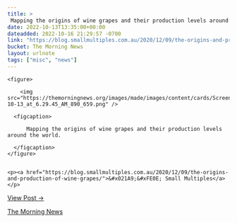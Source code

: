 ```yaml
---
title: > 
 Mapping the origins of wine grapes and their production levels around the world.
date: 2022-10-13T13:35:00+00:00
dateadded: 2022-10-16 21:29:57 -0700
link: "https://blog.smallmultiples.com.au/2020/12/09/the-origins-and-production-of-wine-grapes/"
bucket: The Morning News
layout: urlnote
tags: ["misc", "news"]
--- 
```




  
    
  

  
    <figure>
      
        <img src="https://themorningnews.org/images/made/images/content/cards/Screen_Shot_2022-10-13_at_6.29.45_AM_890_659.png" />
      
      <figcaption>
        
          Mapping the origins of wine grapes and their production levels around the world.
        
      </figcaption>
    </figure>

    
    <p><a href="https://blog.smallmultiples.com.au/2020/12/09/the-origins-and-production-of-wine-grapes/">&#x021A9;&#xFE0E; Small Multiples</a></p>
    
  
  <p><a href="https://themorningnews.org/p/mapping-the-origins-of-wine-grapes-and-their-production-levels">View Post &rarr;</a></p>



 <!-- end excerpt --> 
<div class='bucket'><a class='internal-link' href='/buckets/the-morning-news'>The Morning News</a></div> 
